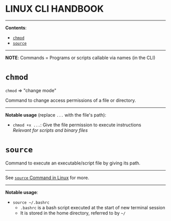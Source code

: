 <h1>LINUX CLI HANDBOOK</h1>

---

**Contents**:

- [`chmod`](#chmod)
- [`source`](#source)

---

**NOTE**: Commands = Programs or scripts callable via names (in the CLI)

# `chmod`
`chmod` => "change mode"

Command to change access permissions of a file or directory.

---

**Notable usage** (replace `...` with the file's path):

- `chmod +x ...`: Give the file permission to execute instructions <br> *Relevant for scripts and binary files*

# `source`
Command to execute an executable/script file by giving its path.

---

See [`source` Command in Linux](./source-command-in-linux) for more.

---

**Notable usage**:

- `source ~/.bashrc`
	- `.bashrc` is a bash script executed at the start of new terminal session
	- It is stored in the home directory, referred to by `~/`